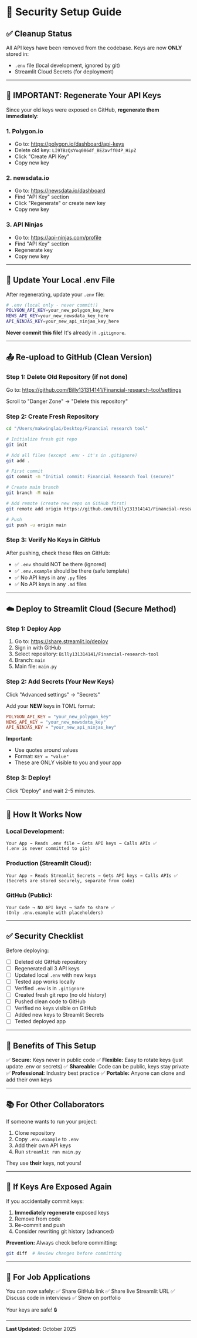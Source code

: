 # 🔐 Security Setup Guide

## ✅ Cleanup Status

All API keys have been removed from the codebase. Keys are now **ONLY** stored in:
- `.env` file (local development, ignored by git)
- Streamlit Cloud Secrets (for deployment)

---

## 🚨 IMPORTANT: Regenerate Your API Keys

Since your old keys were exposed on GitHub, **regenerate them immediately**:

### 1. Polygon.io
- Go to: https://polygon.io/dashboard/api-keys
- Delete old key: `LI9TBzQsYoq086df_BEZavff04P_HipZ`
- Click "Create API Key"
- Copy new key

### 2. newsdata.io
- Go to: https://newsdata.io/dashboard
- Find "API Key" section
- Click "Regenerate" or create new key
- Copy new key

### 3. API Ninjas
- Go to: https://api-ninjas.com/profile
- Find "API Key" section
- Regenerate key
- Copy new key

---

## 🔧 Update Your Local .env File

After regenerating, update your `.env` file:

```bash
# .env (local only - never commit!)
POLYGON_API_KEY=your_new_polygon_key_here
NEWS_API_KEY=your_new_newsdata_key_here
API_NINJAS_KEY=your_new_api_ninjas_key_here
```

**Never commit this file!** It's already in `.gitignore`.

---

## 📤 Re-upload to GitHub (Clean Version)

### Step 1: Delete Old Repository (if not done)

Go to: https://github.com/Billy131314141/Financial-research-tool/settings

Scroll to "Danger Zone" → "Delete this repository"

### Step 2: Create Fresh Repository

```bash
cd "/Users/makwinglai/Desktop/Financial research tool"

# Initialize fresh git repo
git init

# Add all files (except .env - it's in .gitignore)
git add .

# First commit
git commit -m "Initial commit: Financial Research Tool (secure)"

# Create main branch
git branch -M main

# Add remote (create new repo on GitHub first)
git remote add origin https://github.com/Billy131314141/Financial-research-tool.git

# Push
git push -u origin main
```

### Step 3: Verify No Keys in GitHub

After pushing, check these files on GitHub:
- ✅ `.env` should NOT be there (ignored)
- ✅ `.env.example` should be there (safe template)
- ✅ No API keys in any `.py` files
- ✅ No API keys in any `.md` files

---

## ☁️ Deploy to Streamlit Cloud (Secure Method)

### Step 1: Deploy App

1. Go to: https://share.streamlit.io/deploy
2. Sign in with GitHub
3. Select repository: `Billy131314141/Financial-research-tool`
4. Branch: `main`
5. Main file: `main.py`

### Step 2: Add Secrets (Your New Keys)

Click "Advanced settings" → "Secrets"

Add your **NEW** keys in TOML format:

```toml
POLYGON_API_KEY = "your_new_polygon_key"
NEWS_API_KEY = "your_new_newsdata_key"
API_NINJAS_KEY = "your_new_api_ninjas_key"
```

**Important:**
- Use quotes around values
- Format: `KEY = "value"`
- These are ONLY visible to you and your app

### Step 3: Deploy!

Click "Deploy" and wait 2-5 minutes.

---

## 🔐 How It Works Now

### Local Development:
```
Your App → Reads .env file → Gets API keys → Calls APIs ✅
(.env is never committed to git)
```

### Production (Streamlit Cloud):
```
Your App → Reads Streamlit Secrets → Gets API keys → Calls APIs ✅
(Secrets are stored securely, separate from code)
```

### GitHub (Public):
```
Your Code → NO API keys → Safe to share ✅
(Only .env.example with placeholders)
```

---

## ✅ Security Checklist

Before deploying:
- [ ] Deleted old GitHub repository
- [ ] Regenerated all 3 API keys
- [ ] Updated local `.env` with new keys
- [ ] Tested app works locally
- [ ] Verified `.env` is in `.gitignore`
- [ ] Created fresh git repo (no old history)
- [ ] Pushed clean code to GitHub
- [ ] Verified no keys visible on GitHub
- [ ] Added new keys to Streamlit Secrets
- [ ] Tested deployed app

---

## 🎯 Benefits of This Setup

✅ **Secure:** Keys never in public code
✅ **Flexible:** Easy to rotate keys (just update .env or secrets)
✅ **Shareable:** Code can be public, keys stay private
✅ **Professional:** Industry best practice
✅ **Portable:** Anyone can clone and add their own keys

---

## 📚 For Other Collaborators

If someone wants to run your project:

1. Clone repository
2. Copy `.env.example` to `.env`
3. Add their own API keys
4. Run `streamlit run main.py`

They use **their** keys, not yours!

---

## 🚨 If Keys Are Exposed Again

If you accidentally commit keys:

1. **Immediately regenerate** exposed keys
2. Remove from code
3. Re-commit and push
4. Consider rewriting git history (advanced)

**Prevention:** Always check before committing:
```bash
git diff  # Review changes before committing
```

---

## 💼 For Job Applications

You can now safely:
✅ Share GitHub link
✅ Share live Streamlit URL
✅ Discuss code in interviews
✅ Show on portfolio

Your keys are safe! 🔒

---

**Last Updated:** October 2025
